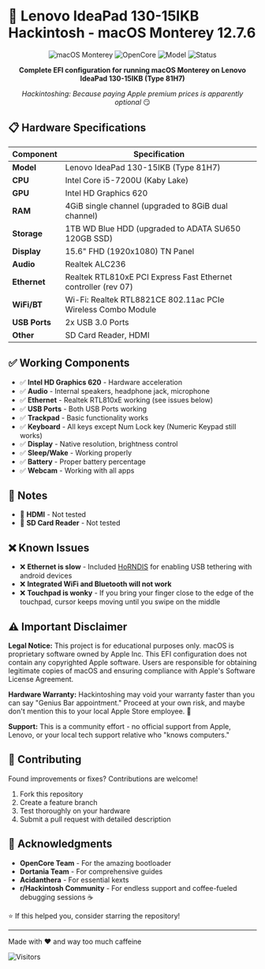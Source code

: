# 🍎 Lenovo IdeaPad 130-15IKB Hackintosh - macOS Monterey 12.7.6

<div align="center">

![macOS Monterey](https://img.shields.io/badge/macOS-Monterey%2012.7.6-blueviolet?style=for-the-badge&logo=apple)
![OpenCore](https://img.shields.io/badge/OpenCore-1.0.5-blue?style=for-the-badge)
![Model](https://img.shields.io/badge/Model-IdeaPad%20130--15IKB-red?style=for-the-badge)
![Status](https://img.shields.io/badge/Status-Stable-success?style=for-the-badge)

**Complete EFI configuration for running macOS Monterey on Lenovo IdeaPad 130-15IKB (Type 81H7)**

*Hackintoshing: Because paying Apple premium prices is apparently optional* 😏

</div>

## 📋 Hardware Specifications

| Component | Specification |
|-----------|---------------|
| **Model** | Lenovo IdeaPad 130-15IKB (Type 81H7) |
| **CPU** | Intel Core i5-7200U (Kaby Lake) |
| **GPU** | Intel HD Graphics 620 |
| **RAM** | 4GiB single channel (upgraded to 8GiB dual channel) |
| **Storage** | 1TB WD Blue HDD (upgraded to ADATA SU650 120GB SSD) |
| **Display** | 15.6" FHD (1920x1080) TN Panel |
| **Audio** | Realtek ALC236 |
| **Ethernet** | Realtek RTL810xE PCI Express Fast Ethernet controller (rev 07) |
| **WiFi/BT** | Wi-Fi: Realtek RTL8821CE 802.11ac PCIe Wireless Combo Module |
| **USB Ports** | 2x USB 3.0 Ports |
| **Other** | SD Card Reader, HDMI |

## ✅ Working Components

- ✅ **Intel HD Graphics 620** - Hardware acceleration 
- ✅ **Audio** - Internal speakers, headphone jack, microphone
- ✅ **Ethernet** - Realtek RTL810xE working (see issues below)
- ✅ **USB Ports** - Both USB Ports working
- ✅ **Trackpad** - Basic functionality works
- ✅ **Keyboard** - All keys except Num Lock key (Numeric Keypad still works)
- ✅ **Display** - Native resolution, brightness control
- ✅ **Sleep/Wake** - Working properly
- ✅ **Battery** - Proper battery percentage
- ✅ **Webcam** - Working with all apps

## 📝 Notes

- 📝 **HDMI** - Not tested
- 📝 **SD Card Reader** - Not tested

## ❌ Known Issues

- ❌ **Ethernet is slow** - Included [HoRNDIS](https://github.com/theQuert/HoRNDIS) for enabling USB tethering with android devices
- ❌ **Integrated WiFi and Bluetooth will not work**
- ❌ **Touchpad is wonky** - If you bring your finger close to the edge of the touchpad, cursor keeps moving until you swipe on the middle

## ⚠️ Important Disclaimer

**Legal Notice:** This project is for educational purposes only. macOS is proprietary software owned by Apple Inc. This EFI configuration does not contain any copyrighted Apple software. Users are responsible for obtaining legitimate copies of macOS and ensuring compliance with Apple's Software License Agreement.

**Hardware Warranty:** Hackintoshing may void your warranty faster than you can say "Genius Bar appointment." Proceed at your own risk, and maybe don't mention this to your local Apple Store employee. 🤫

**Support:** This is a community effort - no official support from Apple, Lenovo, or your local tech support relative who "knows computers."

## 🤝 Contributing

Found improvements or fixes? Contributions are welcome!

1. Fork this repository
2. Create a feature branch
3. Test thoroughly on your hardware
4. Submit a pull request with detailed description

## 💝 Acknowledgments

- **OpenCore Team** - For the amazing bootloader
- **Dortania Team** - For comprehensive guides
- **Acidanthera** - For essential kexts
- **r/Hackintosh Community** - For endless support and coffee-fueled debugging sessions ☕

⭐ If this helped you, consider starring the repository!

---

Made with ❤️ and way too much caffeine

![Visitors](https://visitor-badge.laobi.icu/badge?page_id=ShaptakNaskar.Lenovo-IdeaPad-130-15IKB-Hackintosh-EFI-macOS-Monterey)
